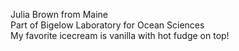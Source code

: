 Julia Brown from Maine  
Part of Bigelow Laboratory for Ocean Sciences  
My favorite icecream is vanilla with hot fudge on top!  